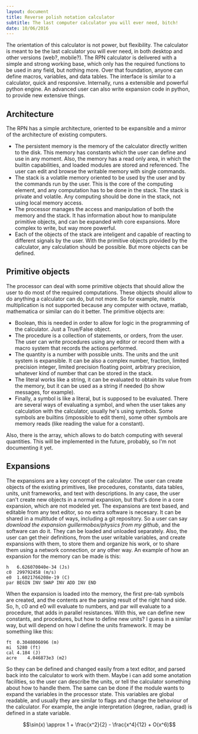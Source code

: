 ```yaml
---
layout: document
title: Reverse polish notation calculator
subtitle: The last computer calculator you will ever need, bitch!
date: 10/06/2016
---
```



The orientation of this calculator is not power, but flexibility. The
calculator is meant to be the last calculator you will ever need, in both
desktop and other versions (web?, mobile?). The RPN calculator is delivered
with a simple and strong working base, which only has the required functions to
be used in any field, but nothing more. Over that foundation, anyone can define
macros, variables, and data tables. The interface is similar to a calculator,
quick and responsive. Internally, runs a extensible and powerful python engine.
An advanced user can also write expansion code in python, to provide new
extensive things.

Architecture
------------

The RPN has a simple architecture, oriented to be expansible and a mirror of
the architecture of existing computers.

  - The persistent memory is the memory of the calculator directly written to the disk. This memory has constants which the user can define and use in any moment. Also, the memory has a read only area, in which the builtin capabilities, and loaded modules are stored and referenced. The user can edit and browse the writable memory with single commands.
  - The stack is a volatile memory oriented to be used by the user and by the commands run by the user. This is the core of the computing element, and any computation has to be done in the stack. The stack is private and volatile. Any computing should be done in the stack, not using local memory access.
  - The processor manages the access and manipulation of both the memory and the stack. It has information about how to manipulate primitive objects, and can be expanded with core expansions. More complex to write, but way more powerful.
  - Each of the objects of the stack are inteligent and capable of reacting to different signals by the user. With the primitive objects provided by the calculator, any calculation should be possible. But more objects can be defined.

Primitive objects
-----------------

The processor can deal with some primitive objects that should allow the user
to do most of the required computations. These objects should allow to do
anything a calculator can do, but not more. So for example, matrix
multiplication is not supported because any computer with octave, matlab,
mathematica or similar can do it better. The primitive objects are:

  - Boolean, this is needed in order to allow for logic in the programming of
    the calculator. Just a True/False object.
  - The procedure is a collection of statements, or orders, from the user. The
    user can write procedures using any editor or record them with a macro
    system that records the actions performed.
  - The quantity is a number with possible units. The units and the unit system
    is expansible. It can be also a complex number, fraction, limited precision
    integer, limited precision floating point, arbitrary precision, whatever
    kind of number that can be stored in the stack.
  - The literal works like a string, it can be evaluated to obtain its value
    from the memory, but it can be used as a string if needed (to show
    messages, for example).
  - Finally, a symbol is like a literal, but is supposed to be evaluated. There
    are several ways of evaluating a symbol, and when the user takes any
    calculation with the calculator, usually he's using symbols. Some symbols
    are builtins (impossible to edit them), some other symbols are memory reads
    (like reading the value for a constant).

Also, there is the array, which allows to do batch computing with several
quantities. This will be implemented in the future, probably, so I'm not
documenting it yet.

Expansions
----------

The expansions are a key concept of the calculator. The user can create objects
of the existing primitives, like procedures, constants, data tables, units,
unit frameworks, and text with descriptions. In any case, the user can't create
new objects in a normal expansion, but that's done in a core expansion, which
are not modeled yet.  The expansions are text based, and editable from any text
editor, so no extra software is necesary. It can be shared in a multitude of
ways, including a git repository. So a user can say *download the expansion
guillermobox/physics from my github*, and the software can do it. They can be
loaded and unloaded separately. Also, the user can get their definitions, from
the user writable variables, and create expansions with them, to store them and
organize his work, or to share them using a network connection, or any other
way.  An example of how an expansion for the memory can be made is this:

	h	6.626070040e-34 (Js)
	c0	299792458 (m/s)
	e0	1.6021766208e-19 (C)
	par	BEGIN INV SWAP INV ADD INV END

When the expansion is loaded into the memory, the first pre-tab symbols are
created, and the contents are the parsing result of the right hand side. So, h,
c0 and e0 will evaluate to numbers, and par will evaluate to a procedure, that
adds in parallel resistances. With this, we can define new constants, and
procedures, but how to define new units? I guess in a similar way, but will
depend on how I define the units framework. It may be something like this:

	ft	0.3048006096 (m)
	mi	5280 (ft)
	cal	4.184 (J)
	acre	4.046873e3 (m2)

So they can be defined and changed easily from a text editor, and parsed back
into the calculator to work with them. Maybe i can add some anotation
facilities, so the user can describe the units, or tell the calculator
something about how to handle them. The same can be done if the module wants to
expand the variables in the processor state. This variables are global
readable, and usually they are similar to flags and change the behaviour of the
calculator. For example, the angle interpretation (degree, radian, grad) is
defined in a state variable.

$$\sin(x) \approx 1 + \frac{x^2}{2} - \frac{x^4}{12} + O(x^6)$$

